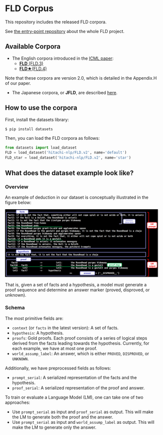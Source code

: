 # FLD Corpus
This repository includes the released FLD corpora.

See [the entry-point repository](https://github.com/hitachi-nlp/FLD.git) about the whole FLD project.

## Available Corpora
* The English corpora introduced in the [ICML paper](https://arxiv.org/abs/2308.07336):
    * [**FLD** (FLD.3)](https://huggingface.co/datasets/hitachi-nlp/FLD.v2/viewer/default/train)
    * [**FLD★**(FLD.4) ](https://huggingface.co/datasets/hitachi-nlp/FLD.v2/viewer/star/train)

Note that these corpora are version 2.0, which is detailed in the Appendix.H of our paper.

* The Japanese corpora, or **JFLD**, are described [here](./README.JFLD.md).

## How to use the corpora
First, install the datasets library:
```console
$ pip install datasets
```

Then, you can load the FLD corpora as follows:
```python
from datasets import load_dataset
FLD = load_dataset('hitachi-nlp/FLD.v2', name='default')
FLD_star = load_dataset('hitachi-nlp/FLD.v2', name='star')
```

## What does the dataset example look like?

### Overview
An example of deduction in our dataset is conceptually illustrated in the figure below:

![deduction_example](./images/deduction_example_GPT4.png)

That is, given a set of facts and a hypothesis, a model must generate a proof sequence and determine an answer marker (proved, disproved, or unknown).

### Schema
The most primitive fields are:
* `context` (or `facts` in the latest version): A set of facts.
* `hypothesis`: A hypothesis.
* `proofs`: Gold proofs. Each proof consists of a series of logical steps derived from the facts leading towards the hypothesis. Currently, for each example, we have at most one proof.
* `world_assump_label`: An answer, which is either `PROVED`, `DISPROVED`, or `UNKNOWN`.

Additionally, we have preprocessed fields as follows:
* `prompt_serial`: A serialized representation of the facts and the hypothesis.
* `proof_serial`: A serialized representation of the proof and answer.

To train or evaluate a Language Model (LM), one can take one of two approaches:
* Use `prompt_serial` as input and `proof_serial` as output. This will make the LM to generate both the proof and the answer.
* Use `prompt_serial` as input and `world_assump_label` as output. This will make the LM to generate only the answer.
